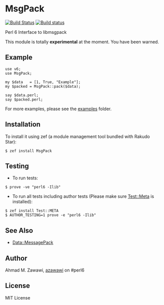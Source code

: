 # MsgPack

 [![Build Status](https://travis-ci.org/azawawi/perl6-msgpack.svg?branch=master)](https://travis-ci.org/azawawi/perl6-msgpack) [![Build status](https://ci.appveyor.com/api/projects/status/github/azawawi/perl6-msgpack?svg=true)](https://ci.appveyor.com/project/azawawi/perl6-msgpack/branch/master)
 
Perl 6 Interface to libmsgpack

This module is totally **experimental** at the moment. You have been warned.

## Example

```Perl6
use v6;
use MsgPack;

my $data   = [1, True, "Example"];
my $packed = MsgPack::pack($data);

say $data.perl;
say $packed.perl;
```

For more examples, please see the [examples](examples) folder.

## Installation

To install it using zef (a module management tool bundled with Rakudo Star):

```
$ zef install MsgPack
```

## Testing

- To run tests:
```
$ prove -ve "perl6 -Ilib"
```

- To run all tests including author tests (Please make sure
[Test::Meta](https://github.com/jonathanstowe/Test-META) is installed):
```
$ zef install Test::META
$ AUTHOR_TESTING=1 prove -e "perl6 -Ilib"
```

## See Also

- [Data::MessagePack](https://github.com/pierre-vigier/Perl6-Data-MessagePack/)

## Author

Ahmad M. Zawawi, [azawawi](https://github.com/azawawi/) on #perl6

## License

MIT License
